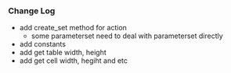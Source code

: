 ### Change Log

- add create_set method for action
   - some parameterset need to deal with parameterset directly 
- add constants
- add get table width, height
- add get cell width, hegiht and etc
